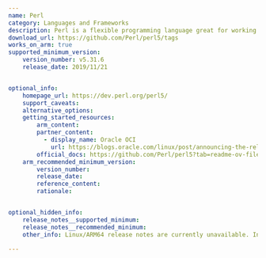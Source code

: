 ```yaml
---
name: Perl
category: Languages and Frameworks
description: Perl is a flexible programming language great for working with text and automating tasks. It’s useful for everything from building websites to managing systems.
download_url: https://github.com/Perl/perl5/tags
works_on_arm: true
supported_minimum_version:
    version_number: v5.31.6
    release_date: 2019/11/21


optional_info:
    homepage_url: https://dev.perl.org/perl5/
    support_caveats:
    alternative_options:
    getting_started_resources:
        arm_content:
        partner_content:
          - display_name: Oracle OCI
            url: https://blogs.oracle.com/linux/post/announcing-the-release-of-oracle-linux-8-update-6
        official_docs: https://github.com/Perl/perl5?tab=readme-ov-file#installation
    arm_recommended_minimum_version:
        version_number:
        release_date:
        reference_content:
        rationale:


optional_hidden_info:
    release_notes__supported_minimum:
    release_notes__recommended_minimum:
    other_info: Linux/ARM64 release notes are currently unavailable. Installation and testing were carried out using the released tar files. Prior to version v5.31.6, a segmentation fault error occurred on both x86_64 and ARM64 platforms.
 
---
```

